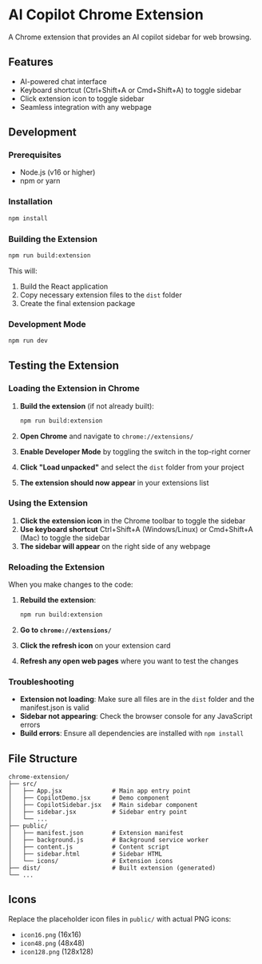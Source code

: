 # AI Copilot Chrome Extension

A Chrome extension that provides an AI copilot sidebar for web browsing.

## Features

- AI-powered chat interface
- Keyboard shortcut (Ctrl+Shift+A or Cmd+Shift+A) to toggle sidebar
- Click extension icon to toggle sidebar
- Seamless integration with any webpage

## Development

### Prerequisites

- Node.js (v16 or higher)
- npm or yarn

### Installation

```bash
npm install
```

### Building the Extension

```bash
npm run build:extension
```

This will:
1. Build the React application
2. Copy necessary extension files to the `dist` folder
3. Create the final extension package

### Development Mode

```bash
npm run dev
```

## Testing the Extension

### Loading the Extension in Chrome

1. **Build the extension** (if not already built):
   ```bash
   npm run build:extension
   ```

2. **Open Chrome** and navigate to `chrome://extensions/`

3. **Enable Developer Mode** by toggling the switch in the top-right corner

4. **Click "Load unpacked"** and select the `dist` folder from your project

5. **The extension should now appear** in your extensions list

### Using the Extension

1. **Click the extension icon** in the Chrome toolbar to toggle the sidebar
2. **Use keyboard shortcut** Ctrl+Shift+A (Windows/Linux) or Cmd+Shift+A (Mac) to toggle the sidebar
3. **The sidebar will appear** on the right side of any webpage

### Reloading the Extension

When you make changes to the code:

1. **Rebuild the extension**:
   ```bash
   npm run build:extension
   ```

2. **Go to `chrome://extensions/`**

3. **Click the refresh icon** on your extension card

4. **Refresh any open web pages** where you want to test the changes

### Troubleshooting

- **Extension not loading**: Make sure all files are in the `dist` folder and the manifest.json is valid
- **Sidebar not appearing**: Check the browser console for any JavaScript errors
- **Build errors**: Ensure all dependencies are installed with `npm install`

## File Structure

```
chrome-extension/
├── src/
│   ├── App.jsx              # Main app entry point
│   ├── CopilotDemo.jsx      # Demo component
│   ├── CopilotSidebar.jsx   # Main sidebar component
│   ├── sidebar.jsx          # Sidebar entry point
│   └── ...
├── public/
│   ├── manifest.json        # Extension manifest
│   ├── background.js        # Background service worker
│   ├── content.js           # Content script
│   ├── sidebar.html         # Sidebar HTML
│   └── icons/               # Extension icons
├── dist/                    # Built extension (generated)
└── ...
```

## Icons

Replace the placeholder icon files in `public/` with actual PNG icons:
- `icon16.png` (16x16)
- `icon48.png` (48x48)  
- `icon128.png` (128x128)
